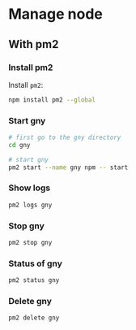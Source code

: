 # Manage node

## With pm2

### Install pm2

Install `pm2`:

```bash
npm install pm2 --global
```

### Start gny

```bash
# first go to the gny directory
cd gny

# start gny
pm2 start --name gny npm -- start
```

### Show logs

```bash
pm2 logs gny
```

### Stop gny

```bash
pm2 stop gny
```

### Status of gny

```bash
pm2 status gny
```

### Delete gny

```bash
pm2 delete gny
```
